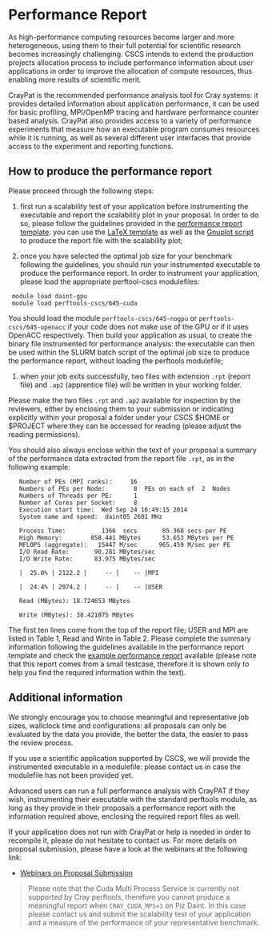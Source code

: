 # Performance Report

As high-performance computing resources become larger and more heterogeneous,
using them to their full potential for scientific research becomes increasingly
challenging. CSCS intends to extend the production projects allocation process
to include performance information about user applications in order to improve
the allocation of compute resources, thus enabling more results of scientific
merit. 

CrayPat is the recommended performance analysis tool for Cray systems: it
provides detailed information about application performance, it can be used for
basic profiling, MPI/OpenMP tracing and hardware performance counter based
analysis. CrayPat also provides access to a variety of performance experiments
that measure how an executable program consumes resources while it is running,
as well as several different user interfaces that provide access to the
experiment and reporting functions.

## How to produce the performance report

Please proceed through the following steps:

1. first run a scalability test of your application before instrumenting the
executable and report the scalability plot in your proposal. In order to do so,
please follow the guidelines provided in the [performance report
template](performance_report_template.pdf): you can use the [LaTeX
template](performance_report_template.tex) as well as the [Gnuplot
script](scalability.gp) to produce the report file with the scalability plot;

1. once you have selected the optimal job size for your benchmark following the
guidelines, you should run your instrumented executable to produce the
performance report. In order to instrument your application, please load the
appropriate perftool-cscs modulefiles: 

```
 module load daint-gpu
 module load perftools-cscs/645-cuda
 ```

You should load the module `perftools-cscs/645-nogpu` or
`perftools-cscs/645-openacc` if your code does not make use of the GPU or if it
uses OpenACC respectively. Then build your application as usual, to create the
binary file instrumented for performance analysis: the executable can then be
used within the SLURM batch script of the optimal job size to produce the
performance report, without loading the perftools modulefile;

1. when your job exits successfully, two files with extension `.rpt` (report
file) and `.ap2` (apprentice file) will be written in your working folder.

Please make the two files `.rpt` and `.ap2` available for inspection by the
reviewers, either by enclosing them to your submission or indicating explicitly
within your proposal a folder under your CSCS $HOME or $PROJECT where they can
be accessed for reading (please adjust the reading permissions).

You should also always enclose within the text of your proposal 
a summary of the performance data extracted from the
report file `.rpt`, as in the following example:

 ```
    Number of PEs (MPI ranks):     16
    Numbers of PEs per Node:        8  PEs on each of  2  Nodes
    Numbers of Threads per PE:      1
    Number of Cores per Socket:     8
    Execution start time:  Wed Sep 24 16:49:15 2014
    System name and speed:  daint05 2601 MHz

    Process Time:          1366  secs       85.368 secs per PE
    High Memory:        858.441 MBytes      53.653 MBytes per PE
    MFLOPS (aggregate):   15447 M/sec      965.459 M/sec per PE
    I/O Read Rate:       90.281 MBytes/sec        
    I/O Write Rate:      83.975 MBytes/sec

    |  25.0% | 2122.2 |     -- |    -- |MPI

    |  24.4% | 2074.2 |     -- |    -- |USER

    Read (MBytes): 18.724653 MBytes

    Write (MBytes): 38.421875 MBytes
 ```

The first ten lines come from the top of the report file; USER and MPI are
listed in Table 1, Read and Write in Table 2. Please complete the summary
information following the guidelines available in the performance report
template and check the [example performance
report](example_performance_report.html) available (please note that this
report comes from a small testcase, therefore it is shown only to help you find
the required information within the text).

## Additional information

We strongly encourage you to choose meaningful and representative job sizes,
wallclock time and configurations: all proposals can only be evaluated by the
data you provide, the better the data, the easier to pass the review process.

If you use a scientific application supported by CSCS, we will provide the
instrumented executable in a modulefile: please contact us in case the
modulefile has not been provided yet.

Advanced users can run a full performance analysis with CrayPAT if they wish,
instrumenting their executable with the standard perftools module, as long as
they provide in their proposals a performance report with the information
required above, enclosing the required report files as well.

If your application does not run with CrayPat or help is needed in order to
recompile it, please do not hesitate to contact us. For more details on
proposal submission, please have a look at the webinars at the following link:
* [Webinars on Proposal Submission](https://www.youtube.com/playlist?list=PL1tk5lGm7zvRnZJZQkVyC9wx-_1eiEJ5v)

> Please note that the Cuda Multi Process Service is currently not supported by Cray perftools, therefore you cannot produce a meaningful report when `CRAY_CUDA_MPS=1` on Piz Daint. In this case please contact us and submit the scalability test of your application and a measure of the performance of your representative benchmark.
